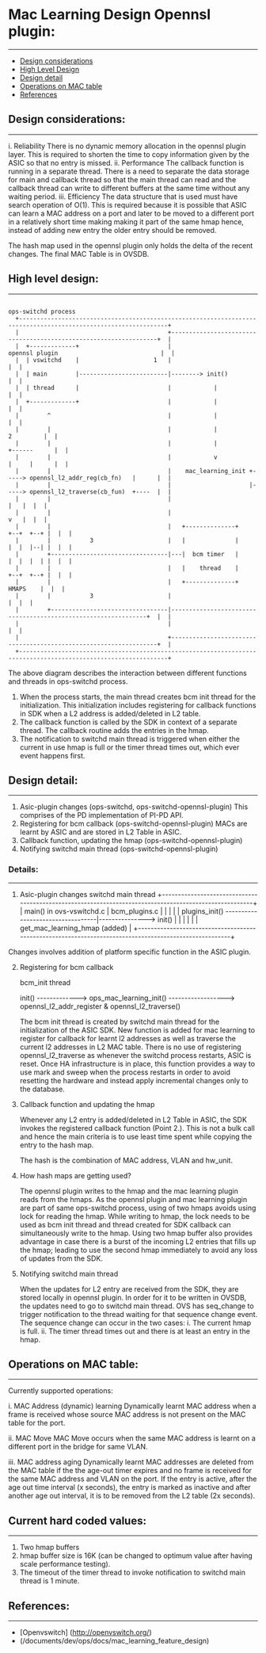 # Mac Learning Design Opennsl plugin:
----------------------

- [Design considerations](#design-considerations)
- [High Level Design](#high-level-design)
- [Design detail](#design-detail)
- [Operations on MAC table](#operations-mac-table)
- [References](#references)


## Design considerations:
-------------------------

i. Reliability
   There is no dynamic memory allocation in the opennsl plugin layer. This is required to shorten the time to copy information given by the ASIC so that no entry is missed.
ii. Performance
    The callback function is running in a separate thread. There is a need to separate the data storage for main and callback thread so that the main thread can read and the callback thread can write to different buffers at the same time without any waiting period.
iii. Efficiency
     The data structure that is used must have search operation of O(1). This is required because it is possible that ASIC can learn a MAC address on a port and later to be moved to a different port in a relatively short time making making it part of the same hmap hence, instead of adding new entry the older entry should be removed.

The hash map used in the opennsl plugin only holds the delta of the recent changes. The final MAC Table is in OVSDB.


## High level design:
---------------------

```
                                                                                               ops-switchd process
  +----------------------------------------------------------------------------------------------------------------+
  |                                          +------------------------------------------------------------------+  |
  |  +-------------+                         |                       opennsl plugin                             |  |
  |  | vswitchd    |                     1   |                                                                  |  |
  |  | main        |-------------------------|--------> init()                                                  |  |
  |  | thread      |                         |            |                                                     |  |
  |  +-------------+                         |            |                                                     |  |
  |        ^                                 |            |                                                     |  |
  |        |                                 |            |                                           2         |  |
  |        |                                 |            |                                        +------      |  |
  |        |                                 |            v                                        |     |      |  |
  |        |                                 |    mac_learning_init +-----> opennsl_l2_addr_reg(cb_fn)   |      |  |
  |        |                                 |                      |-----> opennsl_l2_traverse(cb_fun)  +----  |  |
  |        |                                 |                                                           |   |  |  |
  |        |                                 |                                                           v   |  |  |
  |        |                                 |   +--------------+                                 +--+  +--+ |  |  |
  |        |           3                     |   |              |                                 |  |  |--| |  |  |
  |        +---------------------------------|---|  bcm timer   |                                 |  |  |  | |  |  |
  |        |                                 |   |    thread    |                                 +--+  +--+ |  |  |
  |        |                                 |   +--------------+                                   HMAPS    |  |  |
  |        |           3                     |                                                               |  |  |
  |        +---------------------------------|---------------------------------------------------------------+  |  |
  |                                          |                                                                  |  |
  |                                          +------------------------------------------------------------------+  |
  +----------------------------------------------------------------------------------------------------------------+

```

The above diagram describes the interaction between different functions and threads in ops-switchd process.
1. When the process starts, the main thread creates bcm init thread for the initialization. This initialization includes registering for callback functions in SDK when a L2 address is added/deleted in L2 table.
2. The callback function is called by the SDK in context of a separate thread. The callback routine adds the entries in the hmap.
3. The notification to switchd main thread is triggered when either the current in use hmap is full or the timer thread times out, which ever event happens first.


## Design detail:
-----------------

1. Asic-plugin changes (ops-switchd, ops-switchd-opennsl-plugin)
   This comprises of the PD implementation of PI-PD API.
2. Registering for bcm callback (ops-switchd-opennsl-plugin)
   MACs are learnt by ASIC and are stored in L2 Table in ASIC.
3. Callback function, updating the hmap (ops-switchd-opennsl-plugin)
4. Notifying switchd main thread (ops-switchd-opennsl-plugin)

### Details:
------------

1. Asic-plugin changes
                                                  switchd main thread
    +-------------------------------------------------------------------------------------------------------+
    |      main() in ovs-vswitchd.c                         |            bcm_plugins.c                      |
    |                                                       |                                               |
    |      plugins_init() ----------------------------------|---------------> init()                        |
    |                                                       |                                               |
    |                                                       |            get_mac_learning_hmap (added)      |
    +-------------------------------------------------------------------------------------------------------+

  Changes involves addition of platform specific function in the ASIC plugin.


2. Registering for bcm callback

    bcm_init thread

    init()   -------------> ops_mac_learning_init()  ------------------> opennsl_l2_addr_register & opennsl_l2_traverse()

   The bcm init thread is created by switchd main thread for the initialization of the ASIC SDK. New function is added for mac learning to register for callback for learnt l2 addresses as well as traverse the current l2 addresses in L2 MAC table. There is no use of registering opennsl_l2_traverse as whenever the switchd process restarts, ASIC is reset. Once HA infrastructure is in place, this function provides a way to use mark and sweep when the process restarts in order to avoid resetting the hardware and instead apply incremental changes only to the database.


3. Callback function and updating the hmap

   Whenever any L2 entry is added/deleted in L2 Table in ASIC, the SDK invokes the registered callback function (Point 2.). This is not a bulk call and hence the main criteria is to use least time spent while copying the entry to the hash map.

   The hash is the combination of MAC address, VLAN and hw_unit.

4. How hash maps are getting used?

   The opennsl plugin writes to the hmap and the mac learning plugin reads from the hmaps. As the opennsl plugin and mac learning plugin are part of same ops-switchd process, using of two hmaps avoids using lock for reading the hmap. While writing to hmap, the lock needs to be used as bcm init thread and thread created for SDK callback can simultaneously write to the hmap. Using two hmap buffer also provides advantage in case there is a burst of the incoming L2 entries that fills up the hmap; leading to use the second hmap immediately to avoid any loss of updates from the SDK.


5. Notifying switchd main thread

   When the updates for L2 entry are received from the SDK, they are stored locally in opennsl plugin. In order for it to be written in OVSDB, the updates need to go to switchd main thread. OVS has seq_change to trigger notification to the thread waiting for that sequence change event.
   The sequence change can occur in the two cases:
   i. The current hmap is full.
   ii. The timer thread times out and there is at least an entry in the hmap.


## Operations on MAC table:
---------------------------

Currently supported operations:

i. MAC Address (dynamic) learning
   Dynamically learnt MAC address when a frame is received whose source MAC address is not present on the MAC table for the port.

ii. MAC Move
    MAC Move occurs when the same MAC address is learnt on a different port in the bridge for same VLAN.

iii. MAC address aging
     Dynamically learnt MAC addresses are deleted from the MAC table if the the age-out timer expires and no frame is received for the same MAC address and VLAN on the port.
     If the entry is active, after the age out time interval (x seconds), the entry is marked as inactive and after another age out interval, it is to be removed from the L2 table (2x seconds).

## Current hard coded values:
-----------------------------

1. Two hmap buffers
2. hmap buffer size is 16K (can be changed to optimum value after having scale performance testing).
3. The timeout of the timer thread to invoke notification to switchd main thread is 1 minute.

## References:
--------------

* [Openvswitch] (http://openvswitch.org/)
* (/documents/dev/ops/docs/mac_learning_feature_design)
